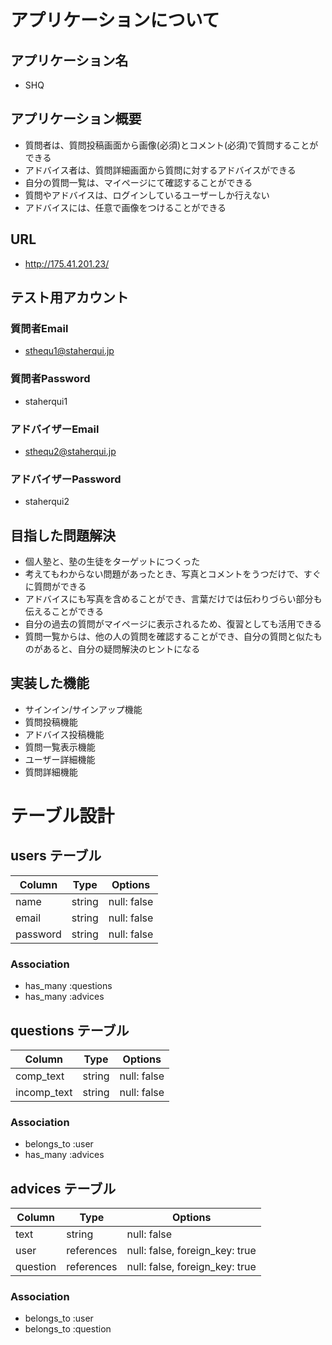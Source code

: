 # アプリケーションについて

## アプリケーション名

- SHQ

## アプリケーション概要

- 質問者は、質問投稿画面から画像(必須)とコメント(必須)で質問することができる
- アドバイス者は、質問詳細画面から質問に対するアドバイスができる
- 自分の質問一覧は、マイページにて確認することができる
- 質問やアドバイスは、ログインしているユーザーしか行えない
- アドバイスには、任意で画像をつけることができる

## URL

- http://175.41.201.23/

## テスト用アカウント

### 質問者Email
- sthequ1@staherqui.jp

### 質問者Password
- staherqui1

### アドバイザーEmail
- sthequ2@staherqui.jp

### アドバイザーPassword
- staherqui2

## 目指した問題解決
- 個人塾と、塾の生徒をターゲットにつくった
- 考えてもわからない問題があったとき、写真とコメントをうつだけで、すぐに質問ができる
- アドバイスにも写真を含めることができ、言葉だけでは伝わりづらい部分も伝えることができる
- 自分の過去の質問がマイページに表示されるため、復習としても活用できる
- 質問一覧からは、他の人の質問を確認することができ、自分の質問と似たものがあると、自分の疑問解決のヒントになる

## 実装した機能
- サインイン/サインアップ機能
- 質問投稿機能
- アドバイス投稿機能
- 質問一覧表示機能
- ユーザー詳細機能
- 質問詳細機能


# テーブル設計

## users テーブル

| Column   | Type   | Options     |
| -------- | ------ | ----------- |
| name     | string | null: false |
| email    | string | null: false |
| password | string | null: false |

### Association

- has_many :questions
- has_many :advices

## questions テーブル

| Column        | Type   | Options     |
| ------------  | ------ | ----------- |
| comp_text     | string | null: false |
| incomp_text   | string | null: false |

### Association

- belongs_to :user
- has_many :advices


## advices テーブル

| Column      | Type       | Options                        |
| ----------- | ---------- | ------------------------------ |
| text        | string     | null: false                    |
| user        | references | null: false, foreign_key: true |
| question    | references | null: false, foreign_key: true |

### Association

- belongs_to :user
- belongs_to :question


